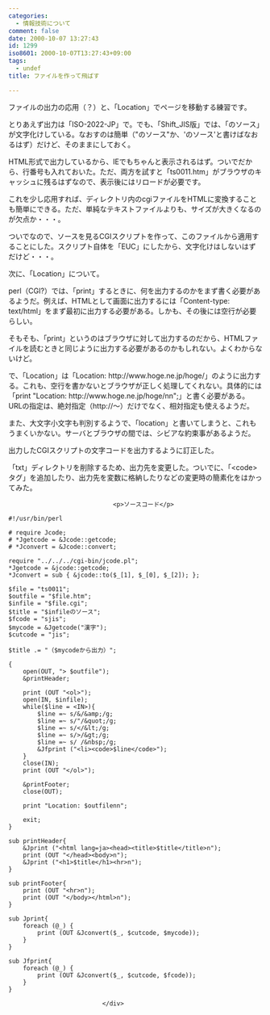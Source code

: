 ```yaml
---
categories:
  - 情報技術について
comment: false
date: 2000-10-07 13:27:43
id: 1299
iso8601: 2000-10-07T13:27:43+09:00
tags:
  - undef
title: ファイルを作って飛ばす

---
```


<div class="entry-body">
                                 <p>ファイルの出力の応用（？）と、「Location」でページを移動する練習です。 </p>

<p>とりあえず出力は「ISO-2022-JP」で。でも、「Shift_JIS版」では、「のソース」が文字化けしている。なおすのは簡単（"のソース"か、'のソース'と書けばなおるはず）だけど、そのままにしておく。 </p>

<p>HTML形式で出力しているから、IEでもちゃんと表示されるはず。ついでだから、行番号も入れておいた。ただ、両方を試すと「ts0011.htm」がブラウザのキャッシュに残るはずなので、表示後にはリロードが必要です。 </p>

<p>これを少し応用すれば、ディレクトリ内のcgiファイルをHTMLに変換することも簡単にできる。ただ、単純なテキストファイルよりも、サイズが大きくなるのが欠点か・・・。 </p>

<p>ついでなので、ソースを見るCGIスクリプトを作って、このファイルから適用することにした。スクリプト自体を「EUC」にしたから、文字化けはしないはずだけど・・・。 </p>

<p>次に、「Location」について。 </p>

<p>perl（CGI?）では、「print」するときに、何を出力するのかをまず書く必要があるようだ。例えば、HTMLとして画面に出力するには「Content-type: text/html」をまず最初に出力する必要がある。しかも、その後には空行が必要らしい。 </p>

<p>そもそも、「print」というのはブラウザに対して出力するのだから、HTMLファイルを読むときと同じように出力する必要があるのかもしれない。よくわからないけど。 </p>

<p>で、「Location」は「Location: http://www.hoge.ne.jp/hoge/」のように出力する。これも、空行を書かないとブラウザが正しく処理してくれない。具体的には「print "Location: http://www.hoge.ne.jp/hoge/nn";」と書く必要がある。URLの指定は、絶対指定（http://〜）だけでなく、相対指定も使えるようだ。 </p>

<p>また、大文字小文字も判別するようで、「location」と書いてしまうと、これもうまくいかない。サーバとブラウザの間では、シビアな約束事があるようだ。</p>

<p>出力したCGIスクリプトの文字コードを出力するように訂正した。 </p>

<p>「txt」ディレクトリを削除するため、出力先を変更した。ついでに、「&lt;code&gt;タグ」を追加したり、出力先を変数に格納したりなどの変更時の簡素化をはかってみた。</p>
                              
                                 <p>ソースコード</p>

<pre><code>#!/usr/bin/perl

# require Jcode;
# *Jgetcode = &amp;Jcode::getcode;
# *Jconvert = &amp;Jcode::convert;

require "../../../cgi-bin/jcode.pl";
*Jgetcode = &amp;jcode::getcode;
*Jconvert = sub { &amp;jcode::to($_[1], $_[0], $_[2]); };

$file = "ts0011";
$outfile = "$file.htm";
$infile = "$file.cgi";
$title = "$infileのソース";
$fcode = "sjis";
$mycode = &amp;Jgetcode("漢字");
$cutcode = "jis";

$title .= "（$mycodeから出力）";

{
    open(OUT, "&gt; $outfile");
    &amp;printHeader;

    print (OUT "&lt;ol&gt;");
    open(IN, $infile);
    while($line = &lt;IN&gt;){
        $line =~ s/&amp;/&amp;amp;/g;
        $line =~ s/"/&amp;quot;/g;
        $line =~ s/&lt;/&amp;lt;/g;
        $line =~ s/&gt;/&amp;gt;/g;
        $line =~ s/ /&amp;nbsp;/g;
        &amp;Jfprint ("&lt;li&gt;&lt;code&gt;$line&lt;/code&gt;");
    }
    close(IN);
    print (OUT "&lt;/ol&gt;");

    &amp;printFooter;
    close(OUT);

    print "Location: $outfilenn";

    exit;
}

sub printHeader{
    &amp;Jprint ("&lt;html lang=ja&gt;&lt;head&gt;&lt;title&gt;$title&lt;/title&gt;n");
    print (OUT "&lt;/head&gt;&lt;body&gt;n");
    &amp;Jprint ("&lt;h1&gt;$title&lt;/h1&gt;&lt;hr&gt;n");
}

sub printFooter{
    print (OUT "&lt;hr&gt;n");
    print (OUT "&lt;/body&gt;&lt;/html&gt;n");
}

sub Jprint{
    foreach (@_) {
        print (OUT &amp;Jconvert($_, $cutcode, $mycode));
    }
}

sub Jfprint{
    foreach (@_) {
        print (OUT &amp;Jconvert($_, $cutcode, $fcode));
    }
}</code></pre>
                              </div>
    	